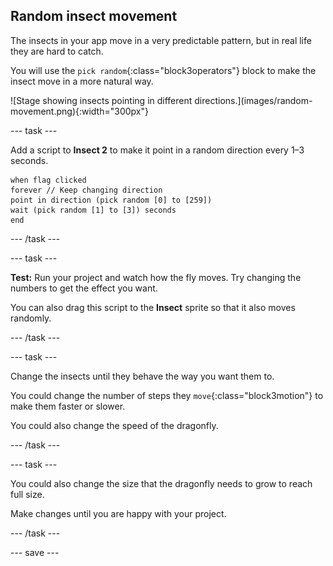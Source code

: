 ## Random insect movement

<div style="display: flex; flex-wrap: wrap">
<div style="flex-basis: 200px; flex-grow: 1; margin-right: 15px;">
The insects in your app move in a very predictable pattern, but in real life they are hard to catch. 

You will use the `pick random`{:class="block3operators"} block to make the insect move in a more natural way.
</div>
<div>
![Stage showing insects pointing in different directions.](images/random-movement.png){:width="300px"}
</div>
</div>

--- task ---

Add a script to **Insect 2** to make it point in a random direction every 1–3 seconds.

```blocks3
when flag clicked
forever // Keep changing direction
point in direction (pick random [0] to [259])
wait (pick random [1] to [3]) seconds
end
```

--- /task ---

--- task ---

**Test:** Run your project and watch how the fly moves. Try changing the numbers to get the effect you want.

You can also drag this script to the **Insect** sprite so that it also moves randomly.

--- /task ---

--- task ---

Change the insects until they behave the way you want them to.

You could change the number of steps they `move`{:class="block3motion"} to make them faster or slower.

You could also change the speed of the dragonfly.

--- /task ---

--- task ---

You could also change the size that the dragonfly needs to grow to reach full size.

Make changes until you are happy with your project.

--- /task ---

--- save ---
